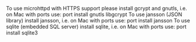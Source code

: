To use microhttpd with HTTPS support please install gcrypt and gnutls,
i.e. on Mac with ports use:
   port install gnutls libgcrypt
To use jansson (JSON library) install jansson, i.e. on Mac with ports use:
   port install jansson
To use sqlite (embedded SQL server) install sqlite, i.e. on Mac with ports use:
   port install sqlite3

